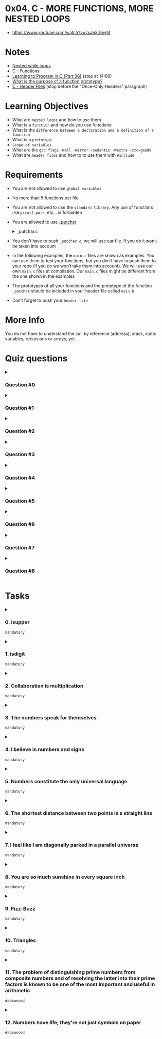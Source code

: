 # **0x04. C - MORE FUNCTIONS, MORE NESTED LOOPS**

- https://www.youtube.com/watch?v=zxJe3iDivjM

# Notes
- [Nested while loops](https://www.youtube.com/watch?v=Z3iGeQ1gIss)
- [C - Functions](http://www.tutorialspoint.com/cprogramming/c_functions.htm)
- [Learning to Program in C (Part 06)](https://www.youtube.com/watch?v=qMlnFwYdqIw) (stop at 14:00)
- [What is the purpose of a function prototype?](https://www.geeksforgeeks.org/what-is-the-purpose-of-a-function-prototype/)
- [C - Header Files](https://www.tutorialspoint.com/cprogramming/c_header_files.htm) (stop before the “Once-Only Headers” paragraph)

# Learning Objectives
- What are `nested loops` and how to use them
- What is a `function` and how do you use functions
- What is the `difference between a declaration and a definition of a function`
- What is a `prototype`
- `Scope of variables`
- What are the `gcc flags` `-Wall -Werror -pedantic -Wextra -std=gnu89`
- What are `header files` and how to to use them with `#include`

# Requirements
- You are not allowed to use `global variables`
- No more than 5 functions per file
- You are not allowed to use the `standard library`. Any use of functions like `printf`, `puts`, etc… is forbidden
- You are allowed to use [_putchar](https://github.com/holbertonschool/_putchar.c/blob/master/_putchar.c)
    <details><summary>_putchar.c</summary>

    ```
    #include <unistd.h>

    /**
    * _putchar - writes the character c to stdout
    * @c: The character to print
    *
    * Return: On success 1.
    * On error, -1 is returned, and errno is set appropriately.
    */
    int _putchar(char c)
    {
            return (write(1, &c, 1));
    }
    ```
    This code snippet defines a function named `_putchar` that writes a single character to the standard output (stdout). It is a simple implementation of the `_putchar` function.
    ```
    #include <unistd.h>
    ```
    This line includes the header file `unistd.h`, which provides access to various system-level functions, including the `write` function that will be used in the `_putchar` function.
    ```
    int _putchar(char c)
    {
        return (write(1, &c, 1));
    }

    ```
    This section defines the `_putchar` function. It takes a single parameter, `c`, which represents the character to be printed.

    The function body consists of a single line that calls the `write` function with the following arguments:
    - `1`: The file descriptor representing the standard output (stdout).
    - `&c`: The address of the character `c` to be written.
    - `1`: The number of bytes to write (in this case, 1 byte for a single character).

    The `write` function is a low-level system call that writes data to a file descriptor. In this case, it writes the character `c` to the standard output. The return value of `write` is then returned by the `_putchar` function.

    Overall, this code provides a basic implementation of the `_putchar` function that can be used to print characters to the standard output. It's often used in conjunction with other functions to build more complex I/O operations or to customize the output format in C programs.
    </details>

- You don’t have to push `_putchar.c`, we will use our file. If you do it won’t be taken into account
- In the following examples, the ``main.c`` files are shown as examples. You can use them to test your functions, but you don’t have to push them to your repo (if you do we won’t take them into account). We will use our own `main.c` files at compilation. Our `main.c` files might be different from the one shown in the examples
- The prototypes of all your functions and the prototype of the function `_putchar` should be included in your header file called `main.h`
- Don’t forget to push your `header file`

# More Info
You do not have to understand the call by reference (address), stack, static variables, recursions or arrays, yet.

# Quiz questions

<details>
<summary>

### Question #0
</summary>

What is the output of the following piece of code?
```
int i;

i = 9;
while (i--)
{
    printf("%d", i);
}
```
- [ ] 9876543210
- [ ] 987654321
- [x] 876543210
- [ ] 87654321

> The `while` loop is initiated with the condition `i--`. This condition decrements the value of `i` by 1 and evaluates the result. The loop continues as long as the condition is true (non-zero). Since the post-decrement operator `--` is used, the loop will iterate 9 times.
</details>

<details>
<summary>

### Question #1
</summary>

What is the output of the following piece of code?
```
int i;

for (i = 0; i < 10; i++)
{
    printf("%d", i * 2);
}
```
- [x] 024681012141618
- [ ] 2468101214161820
- [ ] 0123456789
</details>

<details>
<summary>

### Question #2
</summary>

What is the output of the following piece of code?
```
int i;

i = 0;
while (i < 10)
{
    printf("%d", i % 2);
    i++;
}
```
- [ ] 1010101010
- [ ] 0123456789
- [x] 0101010101
</details>

<details>
<summary>

### Question #3
</summary>

What is the output of the following piece of code?
```
int i;

i = 0;
while (i < 10)
{
    i++;
    printf("%d", i / 2);
}
```
- [ ] 0112233445
- [ ] 0123456789
- [x] 0011223344

> In C, when you divide two integers, the result will be of integer type. If the division operation produces a fractional result, the fractional part will be truncated, and only the whole number part will be retained. For example, if you divide 5 by 2, the result will be 2, not 2.5. The fractional part 0.5 is discarded because the division is performed using integer operands. 
</details>

<details>
<summary>

### Question #4
</summary>

What is the return value of the following function?
```
int some_function(void)
{
    int i;

    for (i = 0; i < 10; i++)
    {
        printf("%d", i);
    }
    return(i);
}
```
- [x] 10
- [ ] 0123456789
- [ ] 9
- [ ] 0
</details>

<details>
<summary>

### Question #5
</summary>

What is the output of the following piece of code?
```
int i;

i = 9;
while (--i)
{
    printf("%d", i);
}
```
- [ ] 876543210
- [ ] 987654321
- [ ] 9876543210
- [x] 87654321
</details>

<details>
<summary>

### Question #6
</summary>

What is the return value of the following function?
```
int some_function(void)
{
    printf("%d", 12);
    return (98);
}
```
- [ ] 402
- [x] 98
- [ ] 12
</details>

<details>
<summary>

### Question #7
</summary>

What is the output of the following piece of code?
```
int i;

i = -9;
while (i < 0)
{
    printf("%d", -i);
    i++;
}
```
- [ ] -9-8-7-6-5-4-3-2-10
- [ ] -9-8-7-6-5-4-3-2-1
- [x] 987654321
- [ ] 9876543210
</details>

<details>
<summary>

### Question #8
</summary>

What is the output of the following piece of code?
```
int i;

for (i = 48; i < 58; i++)
{
    printf("%c", i);
}
```
- [ ] School
- [x] 0123456789
- [ ] 48495051525354555657
</details>

# Tasks

<details>
<summary>

### 0. isupper
`mandatory`
</summary>

Write a function that checks for uppercase character.
- Prototype: `int _isupper(int c);`
- Returns `1` if c is uppercase
- Returns `0` otherwise

FYI: The standard library provides a similar function: `isupper`. Run `man isupper `to learn more.
```
julien@ubuntu:~/0x04$ cat 0-main.c
#include "main.h"
#include <stdio.h>

/**
 * main - check the code.
 *
 * Return: Always 0.
 */
int main(void)
{
    char c;

    c = 'A';
    printf("%c: %d\n", c, _isupper(c));
    c = 'a';
    printf("%c: %d\n", c, _isupper(c));
    return (0);
}
julien@ubuntu:~/0x04$ gcc -Wall -pedantic -Werror -Wextra -std=gnu89 0-main.c 0-isupper.c -o 0-isuper
julien@ubuntu:~/0x04$ ./0-isuper 
A: 1
a: 0
julien@ubuntu:~/0x04$ 
```
Repo:
- GitHub repository: alx-low_level_programming
- Directory: 0x04-more_functions_nested_loops
- File: [0-isupper.c]()
</details>

<details>
<summary>

### 1. isdigit
`mandatory`
</summary>

Write a function that checks for a digit (`0` through `9`).
- Prototype: `int _isdigit(int c);`
- Returns `1` if `c` is a digit
- Returns `0` otherwise

FYI: The standard library provides a similar function: isdigit. Run man isdigit to learn more.
```
julien@ubuntu:~/0x04$ cat 1-main.c 
#include "main.h"
#include <stdio.h>

/**
 * main - check the code
 *
 * Return: Always 0.
 */
int main(void)
{
    char c;

    c = '0';
    printf("%c: %d\n", c, _isdigit(c));
    c = 'a';
    printf("%c: %d\n", c, _isdigit(c));
    return (0);
}
julien@ubuntu:~/0x04$ gcc -Wall -pedantic -Werror -Wextra -std=gnu89 1-main.c 1-isdigit.c -o 1-isdigit
julien@ubuntu:~/0x04$ ./1-isdigit 
0: 1
a: 0
julien@ubuntu:~/0x04$ 
```
Repo:
- GitHub repository: alx-low_level_programming
- Directory: 0x04-more_functions_nested_loops
- File: [1-isdigit.c]()
</details>

<details>
<summary>

### 2. Collaboration is multiplication
`mandatory`
</summary>

Write a function that multiplies two integers.
- Prototype: `int mul(int a, int b);`
```
julien@ubuntu:~/0x04$ cat 2-main.c
#include "main.h"
#include <stdio.h>

/**
 * main - check the code
 *
 * Return: Always 0.
 */
int main(void)
{
    printf("%d\n", mul(98, 1024));
    printf("%d\n", mul(-402, 4096));
    return (0);
}
julien@ubuntu:~/0x04$ gcc -Wall -pedantic -Werror -Wextra -std=gnu89 2-main.c 2-mul.c -o 2-mul
julien@ubuntu:~/0x04$ ./2-mul 
100352
-1646592
julien@ubuntu:~/0x04$ 
```
Repo:
- GitHub repository: alx-low_level_programming
- Directory: 0x04-more_functions_nested_loops
- le: [2-mul.c]()
</details>

<details>
<summary>

### 3. The numbers speak for themselves
`mandatory`
</summary>

Write a function that prints the numbers, from `0` to `9`, followed by a new line.
- Prototype: `void print_numbers(void);`
- You can only use `_putchar` twice in your code
```
julien@ubuntu:~/0x04$ cat 3-main.c 
#include "main.h"

/**
 * main - check the code
 *
 * Return: Always 0.
 */
int main(void)
{
    print_numbers();
    return (0);
}
julien@ubuntu:~/0x04$ gcc -Wall -pedantic -Werror -Wextra -std=gnu89 _putchar.c 3-main.c 3-print_numbers.c -o 3-print_numbers
julien@ubuntu:~/0x04$ ./3-print_numbers | cat -e
0123456789$
julien@ubuntu:~/0x04$ 
```
Repo:
- GitHub repository: alx-low_level_programming
- Directory: 0x04-more_functions_nested_loops
- File: [3-print_numbers.c]()
</details>

<details>
<summary>

### 4. I believe in numbers and signs
`mandatory`
</summary>

Write a function that prints the numbers, from `0` to `9`, followed by a new line.
- Prototype: `void print_most_numbers(void);`
- Do not print `2` and `4`
- You can only use `_putchar` twice in your code
```
julien@ubuntu:~/0x04$ cat 4-main.c
#include "main.h"

/**
 * main - check the code
 *
 * Return: Always 0.
 */
int main(void)
{
    print_most_numbers();
    return (0);
}
julien@ubuntu:~/0x04$ gcc -Wall -pedantic -Werror -Wextra -std=gnu89 _putchar.c 4-main.c 4-print_most_numbers.c -o 4-print_most_numbers
julien@ubuntu:~/0x04$ ./4-print_most_numbers 
01356789
julien@ubuntu:~/0x04$ 
```
Repo:
- GitHub repository: alx-low_level_programming
- Directory: 0x04-more_functions_nested_loops
- File: [4-print_most_numbers.c]()
</details>

<details>
<summary>

### 5. Numbers constitute the only universal language
`mandatory`
</summary>

Write a function that prints 10 times the numbers, from `0` to `14`, followed by a new line.
- Prototype: `void more_numbers(void);`
- You can only use `_putchar` three times in your code
```
julien@ubuntu:~/0x04$ cat 5-main.c
#include "main.h"

/**
 * main - check the code
 *
 * Return: Always 0.
 */
int main(void)
{
    more_numbers();
    return (0);
}
julien@ubuntu:~/0x04$ gcc -Wall -pedantic -Werror -Wextra -std=gnu89 _putchar.c 5-main.c 5-more_numbers.c -o 5-more_numbers
julien@ubuntu:~/0x04$ ./5-more_numbers 
01234567891011121314
01234567891011121314
01234567891011121314
01234567891011121314
01234567891011121314
01234567891011121314
01234567891011121314
01234567891011121314
01234567891011121314
01234567891011121314
julien@ubuntu:~/0x04
```
Repo:
- GitHub repository: alx-low_level_programming
- Directory: 0x04-more_functions_nested_loops
- File: [5-more_numbers.c]()
</details>

<details>
<summary>

### 6. The shortest distance between two points is a straight line
`mandatory`
</summary>

Write a function that draws a straight line in the terminal.
- Prototype: `void print_line(int n);`
- You can only use `_putchar` function to print
- Where `n` is the number of times the character `_` should be printed
- The line should end with a `\n`
- If `n` is `0` or less, the function should only print `\n`
```
julien@ubuntu:~/0x04$ cat 6-main.c
#include "main.h"

/**
 * main - check the code
 *
 * Return: Always 0.
 */
int main(void)
{
    print_line(0);
    print_line(2);
    print_line(10);
    print_line(-4);
    return (0);
}
julien@ubuntu:~/0x04$ gcc -Wall -pedantic -Werror -Wextra -std=gnu89 _putchar.c 6-main.c 6-print_line.c -o 6-lines
julien@ubuntu:~/0x04$ ./6-lines | cat -e
$
__$
__________$
$
julien@ubuntu:~/0x04$ 
```
Repo:
- GitHub repository: alx-low_level_programming
- Directory: 0x04-more_functions_nested_loops
- File: [6-print_line.c]()
</details>

<details>
<summary>

### 7. I feel like I am diagonally parked in a parallel universe
`mandatory`
</summary>

Write a function that draws a diagonal line on the terminal.
- Prototype: `void print_diagonal(int n);`
- You can only use `_putchar` function to print
- Where n is the number of times the character `\` should be printed
- The diagonal should end with a `\n`
- If `n` is `0` or less, the function should only print a `\n`
```
julien@ubuntu:~/0x04$ cat 7-main.c
#include "main.h"

/**
 * main - check the code
 *
 * Return: Always 0.
 */
int main(void)
{
    print_diagonal(0);
    print_diagonal(2);
    print_diagonal(10);
    print_diagonal(-4);
    return (0);
}
julien@ubuntu:~/0x04$ gcc -Wall -pedantic -Werror -Wextra -std=gnu89 _putchar.c 7-main.c 7-print_diagonal.c -o 7-diagonals
julien@ubuntu:~/0x04$ ./7-diagonals | cat -e
$
\$
 \$
\$
 \$
  \$
   \$
    \$
     \$
      \$
       \$
        \$
         \$
$
julien@ubuntu:~/0x04$ 
```
Repo:
- GitHub repository: alx-low_level_programming
- Directory: 0x04-more_functions_nested_loops
- File: [7-print_diagonal.c]()
</details>

<details>
<summary>

### 8. You are so much sunshine in every square inch
`mandatory`
</summary>

Write a function that prints a square, followed by a new line.
- Prototype: `void print_square(int size);`
- You can only use `_putchar` function to print
- Where `size` is the size of the square
- If `size` is `0` or less, the function should print only a new line
- Use the character `#` to print the square
```
julien@ubuntu:~/0x04$ cat 8-main.c 
#include "main.h"

/**
 * main - check the code
 *
 * Return: Always 0.
 */
int main(void)
{
    print_square(2);
    print_square(10);
    print_square(0);
    return (0);
}

julien@ubuntu:~/0x04$ gcc -Wall -pedantic -Werror -Wextra -std=gnu89 _putchar.c 8-main.c 8-print_square.c -o 8-squares
julien@ubuntu:~/0x04$ ./8-squares 
##
##
##########
##########
##########
##########
##########
##########
##########
##########
##########
##########

julien@ubuntu:~/0x04$ 
```
Repo:
- GitHub repository: alx-low_level_programming
- Directory: 0x04-more_functions_nested_loops
- File: [8-print_square.c]()
</details>

<details>
<summary>

### 9. Fizz-Buzz
`mandatory`
</summary>

The “Fizz-Buzz test” is an interview question designed to help filter out the 99.5% of programming job candidates who can’t seem to program their way out of a wet paper bag.

Write a program that prints the numbers from `1` to `100`, followed by a new line. But for multiples of three print `Fizz` instead of the number and for the multiples of five print `Buzz`. For numbers which are multiples of both three and five print `FizzBuzz`.
- Each number or word should be separated by a space
- You are allowed to use the standard library
```
julien@ubuntu:~/0x04$ gcc -Wall -pedantic -Werror -Wextra -std=gnu89 9-fizz_buzz.c -o 9-fizz_buzz
julien@ubuntu:~/0x04$ ./9-fizz_buzz 
1 2 Fizz 4 Buzz Fizz 7 8 Fizz Buzz 11 Fizz 13 14 FizzBuzz 16 17 Fizz 19 Buzz Fizz 22 23 Fizz Buzz 26 Fizz 28 29 FizzBuzz 31 32 Fizz 34 Buzz Fizz 37 38 Fizz Buzz 41 Fizz 43 44 FizzBuzz 46 47 Fizz 49 Buzz Fizz 52 53 Fizz Buzz 56 Fizz 58 59 FizzBuzz 61 62 Fizz 64 Buzz Fizz 67 68 Fizz Buzz 71 Fizz 73 74 FizzBuzz 76 77 Fizz 79 Buzz Fizz 82 83 Fizz Buzz 86 Fizz 88 89 FizzBuzz 91 92 Fizz 94 Buzz Fizz 97 98 Fizz Buzz
julien@ubuntu:~/0x04$ 
```
Repo:
- GitHub repository: alx-low_level_programming
- Directory: 0x04-more_functions_nested_loops
- File: [9-fizz_buzz.c]()
</details>

<details>
<summary>

### 10. Triangles
`mandatory`
</summary>

Write a function that prints a triangle, followed by a new line.
- Prototype: `void print_triangle(int size);`
- You can only use `_putchar` function to print
- Where `size` is the size of the triangle
- If `size` is `0` or less, the function should print only a new line
- Use the character `#` to print the triangle
```
julien@ubuntu:~/0x04$ cat 10-main.c 
#include "main.h"

/**
 * main - check the code
 *
 * Return: Always 0.
 */
int main(void)
{
    print_triangle(2);
    print_triangle(10);
    print_triangle(1);
    print_triangle(0);
    return (0);
}
julien@ubuntu:~/0x04$ gcc -Wall -pedantic -Werror -Wextra -std=gnu89 _putchar.c 10-main.c 10-print_triangle.c -o 10-triangles
julien@ubuntu:~/0x04$ ./10-triangles 
 #
##
         #
        ##
       ###
      ####
     #####
    ######
   #######
  ########
 #########
##########
#

julien@ubuntu:~/0x04$ ./10-triangles | tr ' ' . | cat -e
.#$
##$
.........#$
........##$
.......###$
......####$
.....#####$
....######$
...#######$
..########$
.#########$
##########$
#$
$
julien@ubuntu:~/0x04$
```
Repo:
- GitHub repository: alx-low_level_programming
- Directory: 0x04-more_functions_nested_loops
- File: [10-print_triangle.c]()
</details>

<details>
<summary>

### 11. The problem of distinguishing prime numbers from composite numbers and of resolving the latter into their prime factors is known to be one of the most important and useful in arithmetic
`#advanced`
</summary>

The prime factors of `1231952` are `2`, `2`, `2`, `2`, `37` and `2081`.

Write a program that finds and prints the largest prime factor of the number `612852475143`, followed by a new line.
- You are allowed to use the standard library
- Your program will be compiled with this command: `gcc -Wall -pedantic -Werror -Wextra -std=gnu89 100-prime_factor.c -o 100-prime_factor -lm`
Repo:
- GitHub repository: alx-low_level_programming
- Directory: 0x04-more_functions_nested_loops
- File: [100-prime_factor.c]()
</details>

<details>
<summary>

### 12. Numbers have life; they're not just symbols on paper
`#advanced`
</summary>

Write a function that prints an integer.
- Prototype: `void print_number(int n);`
- You can only use `_putchar` function to print
- You are not allowed to use `long`
- You are not allowed to use arrays or pointers
- You are not allowed to hard-code special values
```
julien@ubuntu:~/0x04$ cat 101-main.c
#include "main.h"

/**
 * main - check the code
 *
 * Return: Always 0.
 */
int main(void)
{
    print_number(98);
    _putchar('\n');
    print_number(402);
    _putchar('\n');
    print_number(1024);
    _putchar('\n');
    print_number(0);
    _putchar('\n');
    print_number(-98);
    _putchar('\n');
    return (0);
}
julien@ubuntu:~/0x04$ gcc -Wall -pedantic -Werror -Wextra -std=gnu89 _putchar.c 101-main.c 101-print_number.c -o 101-print_numbers
julien@ubuntu:~/0x04$ ./101-print_numbers 
98
402
1024
0
-98
julien@ubuntu:~/0x04$ 
```
Repo:
- GitHub repository: alx-low_level_programming
- Directory: 0x04-more_functions_nested_loops
- File: [101-print_number.c]()
</details>
